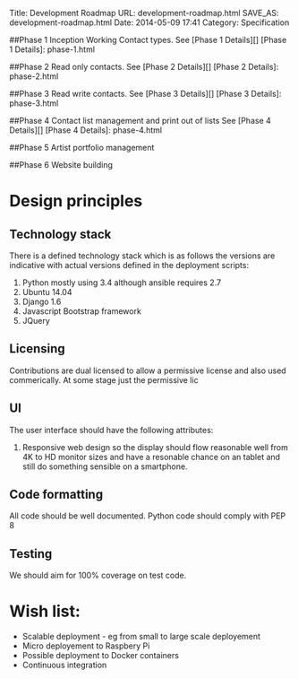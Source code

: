 Title: Development Roadmap
URL: development-roadmap.html
SAVE_AS: development-roadmap.html
Date: 2014-05-09 17:41
Category: Specification

##Phase 1 Inception
Working Contact types.  See [Phase 1 Details][]
[Phase 1 Details]:  phase-1.html

##Phase 2 
Read only contacts.   See [Phase 2 Details][]
[Phase 2 Details]:  phase-2.html

##Phase 3
Read write contacts.   See [Phase 3 Details][]
[Phase 3 Details]:  phase-3.html

##Phase 4
Contact list management and print out of lists  See [Phase 4 Details][]
[Phase 4 Details]:  phase-4.html

##Phase 5
Artist portfolio management

##Phase 6
Website building

# Design principles

## Technology stack
There is a defined technology stack which is as follows the versions are indicative with actual versions defined in the deployment scripts:

  1. Python mostly using 3.4 although ansible requires 2.7
  1. Ubuntu 14.04
  1. Django 1.6
  1. Javascript Bootstrap framework
  1. JQuery


## Licensing
Contributions are dual licensed to allow a permissive license and also used commerically.  At some stage just the permissive lic

## UI

The user interface should have the following attributes:

  1. Responsive web design so the display should flow reasonable well from 4K to HD monitor sizes and have a resonable chance on an tablet and still do something sensible on a smartphone.

## Code formatting

All code should be well documented.
Python code should comply with PEP 8

## Testing

We should aim for 100% coverage on test code.

# Wish list:

 - Scalable deployment - eg from small to large scale deployement
 - Micro deployement to Raspbery Pi
 - Possible deployment to Docker containers
 - Continuous integration


